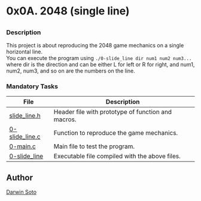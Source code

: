 # 0x0A. 2048 (single line)

##

### Description

This project is about reproducing the 2048 game mechanics on a single horizontal line.<br>
You can execute the program using `./0-slide_line dir num1 num2 num3...` where dir is the direction and can be either L for left or R for right, and num1, num2, num3, and so on are the numbers on the line.

### Mandatory Tasks

| File | Description |
| ------ | ------ |
| [slide_line.h](slide_line.h) | Header file with prototype of function and macros. |
| [0-slide_line.c](0-slide_line.c) | Function to reproduce the game mechanics. |
| [0-main.c](0-main.c) | Main file to test the program. |
| [0-slide_line](0-slide_line) | Executable file compiled with the above files. |


## Author

[Darwin Soto](https://twitter.com/darutos)

